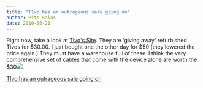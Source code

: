 ```yaml
---
title: "TIvo has an outrageous sale going on"
author: Pito Salas
date: 2010-06-21
---
```




Right now, take a look at [Tivo's
Site](<https://www3.tivo.com/store/clearance.do?WT.ac=tivohome_clearancecenter_HD29_content_body>).
They are 'giving away' refurbished Tivos for $30.00. I just bought one the
other day for $50 (they lowered the price again.) They must have a warehouse
full of these. I think the very comprehensive set of cables that come with the
device alone are worth the
$30![](<https://www3.tivo.com/store/clearance.do?WT.ac=tivohome_clearancecenter_HD29_content_body>)


[TIvo has an outrageous sale going on](None)
